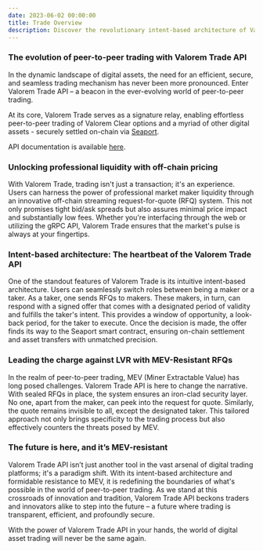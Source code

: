 ```yaml
---
date: 2023-06-02 00:00:00
title: Trade Overview
description: Discover the revolutionary intent-based architecture of Valorem Trade API, The Dawn of MEV-Resistant Peer-to-Peer Trading. Experience seamless transactions with unmatched MEV resistance, all backed by Valorem Clear options.
---
```


### The evolution of peer-to-peer trading with Valorem Trade API

In the dynamic landscape of digital assets, the need for an efficient, secure, and seamless trading mechanism has
never been more pronounced. Enter Valorem Trade API – a beacon in the ever-evolving world of peer-to-peer trading.

At its core, Valorem Trade serves as a signature relay, enabling effortless peer-to-peer trading of Valorem Clear
options and a myriad of other digital assets - securely settled on-chain via [Seaport](https://github.com/ProjectOpenSea/seaport).

API documentation is available [here](https://valorem.xyz/docs/trade-api-reference/).

### Unlocking professional liquidity with off-chain pricing

With Valorem Trade, trading isn't just a transaction; it's an experience. Users can harness the power of professional
market maker liquidity through an innovative off-chain streaming request-for-quote (RFQ) system. This not only promises
tight bid/ask spreads but also assures minimal price impact and substantially low fees. Whether you're interfacing
through the web or utilizing the gRPC API, Valorem Trade ensures that the market's pulse is always at your fingertips.

### Intent-based architecture: The heartbeat of the Valorem Trade API

One of the standout features of Valorem Trade is its intuitive intent-based architecture. Users can seamlessly switch
roles between being a maker or a taker. As a taker, one sends RFQs to makers. These makers, in turn, can respond with
a signed offer that comes with a designated period of validity and fulfills the taker's intent. This provides a window
of opportunity, a look-back period, for the taker to execute. Once the decision is made, the offer finds its way to
the Seaport smart contract, ensuring on-chain settlement and asset transfers with unmatched precision.

### Leading the charge against LVR with MEV-Resistant RFQs

In the realm of peer-to-peer trading, MEV (Miner Extractable Value) has long posed challenges. Valorem Trade API is
here to change the narrative. With sealed RFQs in place, the system ensures an iron-clad security layer. No one,
apart from the maker, can peek into the request for quote. Similarly, the quote remains invisible to all, except the
designated taker. This tailored approach not only brings specificity to the trading process but also effectively
counters the threats posed by MEV.

### The future is here, and it’s MEV-resistant

Valorem Trade API isn’t just another tool in the vast arsenal of digital trading platforms; it's a paradigm shift.
With its intent-based architecture and formidable resistance to MEV, it is redefining the boundaries of what's
possible in the world of peer-to-peer trading. As we stand at this crossroads of innovation and tradition, Valorem
Trade API beckons traders and innovators alike to step into the future – a future where trading is transparent,
efficient, and profoundly secure.

With the power of Valorem Trade API in your hands, the world of digital asset trading will never be the same again.